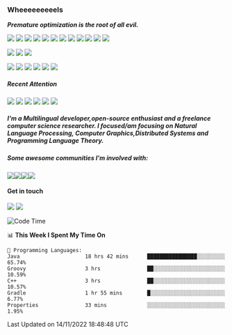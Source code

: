 <!--### Hi there 👋 -->

<!--
**Wheeeeeeeeels/Wheeeeeeeeels** is a ✨ _special_ ✨ repository because its `README.md` (this file) appears on your GitHub profile.

Here are some ideas to get you started:

- 🔭 I’m currently working on ...
- 🌱 I’m currently learning ...
- 👯 I’m looking to collaborate on ...
- 🤔 I’m looking for help with ...
- 💬 Ask me about ...
- 📫 How to reach me: ...
- 😄 Pronouns: ...
- ⚡ Fun fact: ...
-->

### Wheeeeeeeeels

<b><i> Premature optimization is the root of all evil. </i></b>

![](https://camo.githubusercontent.com/3725a06fab11dc512456ae9570c0d86819486fac/68747470733a2f2f696d672e736869656c64732e696f2f62616467652f2d4861736b656c6c2d3135373262363f7374796c653d666c61742d737175617265266c6f676f3d4861736b656c6c266c6162656c436f6c6f723d313537326236)
![](https://camo.githubusercontent.com/33a2b92c2121cb761ca51de627822e18be9fb2ed/68747470733a2f2f696d672e736869656c64732e696f2f62616467652f2d4f43616d6c2d6535636430633f7374796c653d666c61742d737175617265266c6f676f3d4f43616d6c266c6162656c436f6c6f723d663764663165266c6f676f436f6c6f723d303030)
![](https://camo.githubusercontent.com/9ded1ae74bb4c34e10d43f18f8038e4837a9187d/68747470733a2f2f696d672e736869656c64732e696f2f62616467652f2d507974686f6e2d3333333f7374796c653d666c61742d737175617265266c6f676f3d507974686f6e266c6f676f436f6c6f723d666666)
![](https://img.shields.io/badge/Rust-orange?logo=Rust)
![](https://camo.githubusercontent.com/42bd9bc8839ffc7a306873ae956d984bdb00ee9e/68747470733a2f2f696d672e736869656c64732e696f2f62616467652f2d432d6331343433383f7374796c653d666c61742d737175617265266c6f676f3d43266c6f676f436f6c6f723d666666)
![](https://img.shields.io/badge/C%2B%2B-red?logo=C++)
![](https://img.shields.io/badge/CUDA-green?logo=CUDA)
![](https://img.shields.io/badge/Agda-darkyellow?logo=Agda)
![](https://img.shields.io/badge/Kotlin-lightgrey?logo=kotlin)
![](https://img.shields.io/badge/Go-black?logo=Go)
![](https://img.shields.io/badge/Java-darkblue?logo=JAVA)
![](https://img.shields.io/badge/TypeScript-purple?logo=TypeScript)

![](https://camo.githubusercontent.com/b28933df61eeb6f25f4fa2e9db3ebe74b555bf13/68747470733a2f2f696d672e736869656c64732e696f2f62616467652f2d5079546f7263682d6533346632363f7374796c653d666c61742d737175617265266c6f676f3d5079546f726368266c6f676f436f6c6f723d666666)
![](https://camo.githubusercontent.com/b49580734a952ce83591f98927b2beeddfcb814b/68747470733a2f2f696d672e736869656c64732e696f2f62616467652f2d54656e736f72466c6f772d6535636430633f7374796c653d666c61742d737175617265266c6f676f3d54656e736f72466c6f77266c6f676f436f6c6f723d666666)
![](https://img.shields.io/badge/Caffe-purple?logo=Caffe)

![](https://img.shields.io/badge/Unity-lightgrey?logo=Unity)
![](https://img.shields.io/badge/UE5-lightgrey?logo=UnrealEngine)
![](https://img.shields.io/badge/React-blue?logo=React)
![](https://img.shields.io/badge/Vue-grey?logo=Vue.js)
![](https://img.shields.io/badge/Flutter-grey?logo=flutter)
![](https://img.shields.io/badge/Latex-purple?logo=Latex)

##### Recent Attention
![](https://img.shields.io/badge/OceanBase-green?logo=oceanbase)
![](https://img.shields.io/badge/RisingWave-red?logo=risingwave)
![](https://img.shields.io/badge/LLVM-grey?logo=llvm)
![](https://img.shields.io/badge/TVM-grey?logo=tvm)
![](https://img.shields.io/badge/deepin-grey?logo=deepin)
![](https://img.shields.io/badge/WebAssembly-lightgrey?logo=WebAssembly)



##### I'm a Multilingual developer,open-source enthusiast and a freelance computer science researcher. I focused/am focusing on <b><i>Natural Language Processing, Computer Graphics,Distributed Systems and Programming Language Theory</i></b>.
##### Some awesome communities I'm involved with:
![](https://img.shields.io/badge/CodeForces-grey?logo=CodeForces)![](https://img.shields.io/badge/Kaggle-grey?logo=Kaggle)![](https://img.shields.io/badge/TopCoder-grey?logo=TopCoder)![](https://img.shields.io/badge/Codewars-grey?logo=Codewars)

<!--
![Anurag's github stats](https://github-readme-stats.vercel.app/api?username=Wheeeeeeeeels&hide=stars&height=10&width=50&count_private=true&theme=darcula)
-->

#### Get in touch
![](https://img.shields.io/badge/wheels.cs.work@gmail.com-yellowgreen)
![](https://img.shields.io/badge/https://wheeeeeeeeels.github.io/-blue)

<!--START_SECTION:waka-->
![Code Time](http://img.shields.io/badge/Code%20Time-172%20hrs%2022%20mins-blue)

📊 **This Week I Spent My Time On** 

```text
💬 Programming Languages: 
Java                     18 hrs 42 mins      ████████████████░░░░░░░░░   65.74% 
Groovy                   3 hrs               ██░░░░░░░░░░░░░░░░░░░░░░░   10.59% 
C++                      3 hrs               ██░░░░░░░░░░░░░░░░░░░░░░░   10.57% 
Gradle                   1 hr 55 mins        █░░░░░░░░░░░░░░░░░░░░░░░░   6.77% 
Properties               33 mins             ░░░░░░░░░░░░░░░░░░░░░░░░░   1.95%

```


 Last Updated on 14/11/2022 18:48:48 UTC
<!--END_SECTION:waka-->

